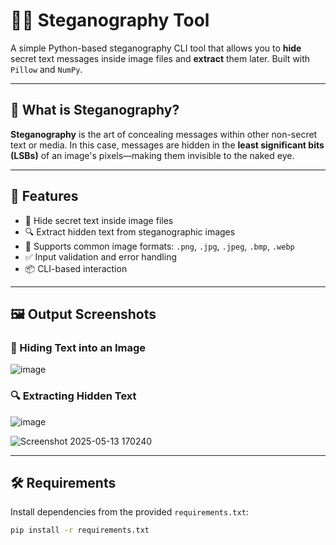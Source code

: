 # 🕵️‍♂️ Steganography Tool

A simple Python-based steganography CLI tool that allows you to **hide** secret text messages inside image files and **extract** them later. Built with `Pillow` and `NumPy`.

---

## 📸 What is Steganography?

**Steganography** is the art of concealing messages within other non-secret text or media. In this case, messages are hidden in the **least significant bits (LSBs)** of an image's pixels—making them invisible to the naked eye.

---

## 🚀 Features

- 🔐 Hide secret text inside image files
- 🔍 Extract hidden text from steganographic images
- 📂 Supports common image formats: `.png`, `.jpg`, `.jpeg`, `.bmp`, `.webp`
- ✅ Input validation and error handling
- 📦 CLI-based interaction

---

## 🖼️ Output Screenshots

### 🔐 Hiding Text into an Image

![image](https://github.com/user-attachments/assets/baf9f570-a0c7-4b44-939d-9d3431acd235)


### 🔍 Extracting Hidden Text
![image](https://github.com/user-attachments/assets/30ecd34a-78be-48bc-8b0b-cd1e01b9c651)


![Screenshot 2025-05-13 170240](https://github.com/user-attachments/assets/ca0ab72a-2dfe-40c4-a4e0-a4831f9f2b93)

---

## 🛠️ Requirements

Install dependencies from the provided `requirements.txt`:

```bash
pip install -r requirements.txt
